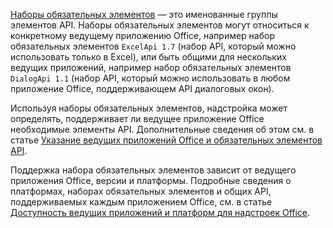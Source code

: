 [Наборы обязательных элементов](../develop/office-versions-and-requirement-sets.md) — это именованные группы элементов API. Наборы обязательных элементов могут относиться к конкретному ведущему приложению Office, например набор обязательных элементов `ExcelApi 1.7` (набор API, который можно использовать только в Excel), или быть общими для нескольких ведущих приложений, например набор обязательных элементов `DialogApi 1.1` (набор API, который можно использовать в любом приложение Office, поддерживающем API диалоговых окон).

Используя наборы обязательных элементов, надстройка может определять, поддерживает ли ведущее приложение Office необходимые элементы API. Дополнительные сведения об этом см. в статье [Указание ведущих приложений Office и обязательных элементов API](../develop/specify-office-hosts-and-api-requirements.md).

Поддержка набора обязательных элементов зависит от ведущего приложения Office, версии и платформы. Подробные сведения о платформах, наборах обязательных элементов и общих API, поддерживаемых каждым приложением Office, см. в статье [Доступность ведущих приложений и платформ для надстроек Office](../overview/office-add-in-availability.md).
